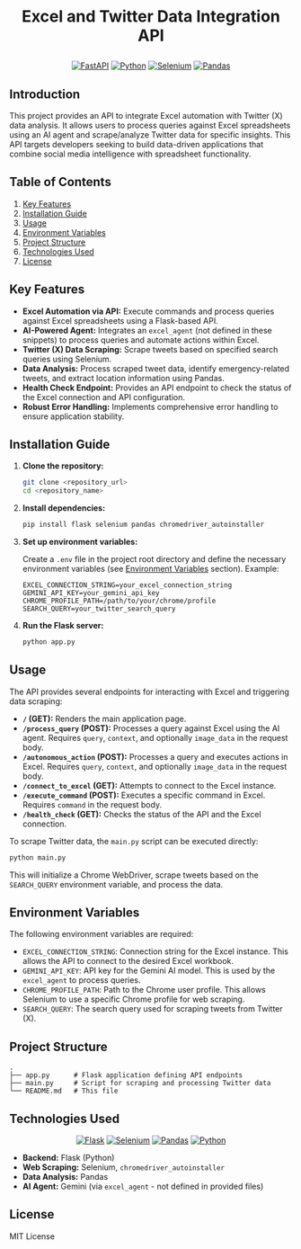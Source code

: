 # <p align="center">Excel and Twitter Data Integration API</p>

<p align="center">
  <a href="#"><img src="https://img.shields.io/badge/FastAPI-005571?style=for-the-badge&logo=fastapi" alt="FastAPI"></a>
  <a href="#"><img src="https://img.shields.io/badge/Python-3776AB?style=for-the-badge&logo=python&logoColor=white" alt="Python"></a>
  <a href="#"><img src="https://img.shields.io/badge/Selenium-4DB33D?style=for-the-badge&logo=selenium&logoColor=white" alt="Selenium"></a>
  <a href="#"><img src="https://img.shields.io/badge/Pandas-150458?style=for-the-badge&logo=pandas&logoColor=white" alt="Pandas"></a>
</p>

## Introduction

This project provides an API to integrate Excel automation with Twitter (X) data analysis. It allows users to process queries against Excel spreadsheets using an AI agent and scrape/analyze Twitter data for specific insights. This API targets developers seeking to build data-driven applications that combine social media intelligence with spreadsheet functionality.

## Table of Contents

1.  [Key Features](#key-features)
2.  [Installation Guide](#installation-guide)
3.  [Usage](#usage)
4.  [Environment Variables](#environment-variables)
5.  [Project Structure](#project-structure)
6.  [Technologies Used](#technologies-used)
7.  [License](#license)

## Key Features

*   **Excel Automation via API:**  Execute commands and process queries against Excel spreadsheets using a Flask-based API.
*   **AI-Powered Agent:** Integrates an `excel_agent` (not defined in these snippets) to process queries and automate actions within Excel.
*   **Twitter (X) Data Scraping:** Scrape tweets based on specified search queries using Selenium.
*   **Data Analysis:** Process scraped tweet data, identify emergency-related tweets, and extract location information using Pandas.
*   **Health Check Endpoint:**  Provides an API endpoint to check the status of the Excel connection and API configuration.
*   **Robust Error Handling:** Implements comprehensive error handling to ensure application stability.

## Installation Guide

1.  **Clone the repository:**

    ```bash
    git clone <repository_url>
    cd <repository_name>
    ```

2.  **Install dependencies:**

    ```bash
    pip install flask selenium pandas chromedriver_autoinstaller
    ```

3.  **Set up environment variables:**

    Create a `.env` file in the project root directory and define the necessary environment variables (see [Environment Variables](#environment-variables) section).  Example:

    ```
    EXCEL_CONNECTION_STRING=your_excel_connection_string
    GEMINI_API_KEY=your_gemini_api_key
    CHROME_PROFILE_PATH=/path/to/your/chrome/profile
    SEARCH_QUERY=your_twitter_search_query
    ```

4.  **Run the Flask server:**

    ```bash
    python app.py
    ```

## Usage

The API provides several endpoints for interacting with Excel and triggering data scraping:

*   **`/` (GET):** Renders the main application page.
*   **`/process_query` (POST):** Processes a query against Excel using the AI agent. Requires `query`, `context`, and optionally `image_data` in the request body.
*   **`/autonomous_action` (POST):** Processes a query and executes actions in Excel. Requires `query`, `context`, and optionally `image_data` in the request body.
*   **`/connect_to_excel` (GET):** Attempts to connect to the Excel instance.
*   **`/execute_command` (POST):** Executes a specific command in Excel. Requires `command` in the request body.
*   **`/health_check` (GET):** Checks the status of the API and the Excel connection.

To scrape Twitter data, the `main.py` script can be executed directly:

```bash
python main.py
```

This will initialize a Chrome WebDriver, scrape tweets based on the `SEARCH_QUERY` environment variable, and process the data.

## Environment Variables

The following environment variables are required:

*   `EXCEL_CONNECTION_STRING`: Connection string for the Excel instance.  This allows the API to connect to the desired Excel workbook.
*   `GEMINI_API_KEY`: API key for the Gemini AI model. This is used by the `excel_agent` to process queries.
*   `CHROME_PROFILE_PATH`: Path to the Chrome user profile. This allows Selenium to use a specific Chrome profile for web scraping.
*   `SEARCH_QUERY`: The search query used for scraping tweets from Twitter (X).

## Project Structure

```
.
├── app.py      # Flask application defining API endpoints
├── main.py     # Script for scraping and processing Twitter data
└── README.md   # This file
```

## Technologies Used

<p align="center">
  <a href="#"><img src="https://img.shields.io/badge/Flask-000000?style=for-the-badge&logo=flask&logoColor=white" alt="Flask"></a>
  <a href="#"><img src="https://img.shields.io/badge/Selenium-4DB33D?style=for-the-badge&logo=selenium&logoColor=white" alt="Selenium"></a>
  <a href="#"><img src="https://img.shields.io/badge/Pandas-150458?style=for-the-badge&logo=pandas&logoColor=white" alt="Pandas"></a>
  <a href="#"><img src="https://img.shields.io/badge/Python-3776AB?style=for-the-badge&logo=python&logoColor=white" alt="Python"></a>
</p>

*   **Backend:** Flask (Python)
*   **Web Scraping:** Selenium, `chromedriver_autoinstaller`
*   **Data Analysis:** Pandas
*   **AI Agent:** Gemini (via `excel_agent` - not defined in provided files)

## License

MIT License